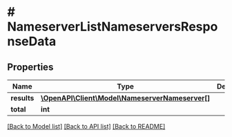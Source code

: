 # # NameserverListNameserversResponseData

## Properties

Name | Type | Description | Notes
------------ | ------------- | ------------- | -------------
**results** | [**\OpenAPI\Client\Model\NameserverNameserver[]**](NameserverNameserver.md) |  | [optional]
**total** | **int** |  | [optional]

[[Back to Model list]](../../README.md#models) [[Back to API list]](../../README.md#endpoints) [[Back to README]](../../README.md)
